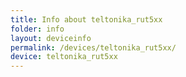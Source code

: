 ```yaml
---
title: Info about teltonika_rut5xx
folder: info
layout: deviceinfo
permalink: /devices/teltonika_rut5xx/
device: teltonika_rut5xx
---
```

